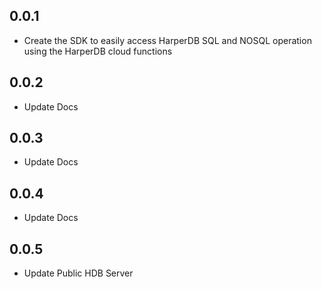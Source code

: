 ## 0.0.1

* Create the SDK to easily access  HarperDB SQL and NOSQL operation using the HarperDB cloud functions

## 0.0.2

* Update Docs

## 0.0.3

* Update Docs

## 0.0.4

* Update Docs

## 0.0.5

* Update Public HDB Server
